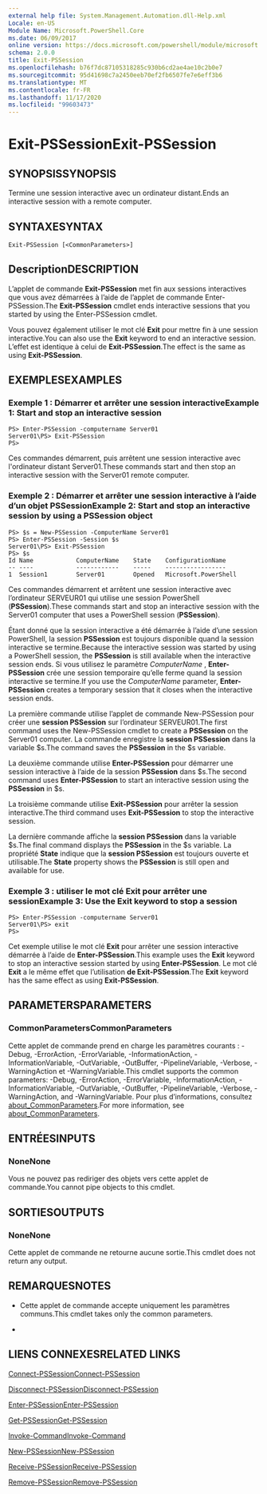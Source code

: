 ```yaml
---
external help file: System.Management.Automation.dll-Help.xml
Locale: en-US
Module Name: Microsoft.PowerShell.Core
ms.date: 06/09/2017
online version: https://docs.microsoft.com/powershell/module/microsoft.powershell.core/exit-pssession?view=powershell-7.2&WT.mc_id=ps-gethelp
schema: 2.0.0
title: Exit-PSSession
ms.openlocfilehash: b76f7dc87105318285c930b6cd2ae4ae10c2b0e7
ms.sourcegitcommit: 95d41698c7a2450eeb70ef2fb6507fe7e6eff3b6
ms.translationtype: MT
ms.contentlocale: fr-FR
ms.lasthandoff: 11/17/2020
ms.locfileid: "99603473"
---
```

# <span data-ttu-id="cf076-102">Exit-PSSession</span><span class="sxs-lookup"><span data-stu-id="cf076-102">Exit-PSSession</span></span>

## <span data-ttu-id="cf076-103">SYNOPSIS</span><span class="sxs-lookup"><span data-stu-id="cf076-103">SYNOPSIS</span></span>
<span data-ttu-id="cf076-104">Termine une session interactive avec un ordinateur distant.</span><span class="sxs-lookup"><span data-stu-id="cf076-104">Ends an interactive session with a remote computer.</span></span>

## <span data-ttu-id="cf076-105">SYNTAXE</span><span class="sxs-lookup"><span data-stu-id="cf076-105">SYNTAX</span></span>

```
Exit-PSSession [<CommonParameters>]
```

## <span data-ttu-id="cf076-106">Description</span><span class="sxs-lookup"><span data-stu-id="cf076-106">DESCRIPTION</span></span>

<span data-ttu-id="cf076-107">L’applet de commande **Exit-PSSession** met fin aux sessions interactives que vous avez démarrées à l’aide de l’applet de commande Enter-PSSession.</span><span class="sxs-lookup"><span data-stu-id="cf076-107">The **Exit-PSSession** cmdlet ends interactive sessions that you started by using the Enter-PSSession cmdlet.</span></span>

<span data-ttu-id="cf076-108">Vous pouvez également utiliser le mot clé **Exit** pour mettre fin à une session interactive.</span><span class="sxs-lookup"><span data-stu-id="cf076-108">You can also use the **Exit** keyword to end an interactive session.</span></span>
<span data-ttu-id="cf076-109">L’effet est identique à celui de **Exit-PSSession**.</span><span class="sxs-lookup"><span data-stu-id="cf076-109">The effect is the same as using **Exit-PSSession**.</span></span>

## <span data-ttu-id="cf076-110">EXEMPLES</span><span class="sxs-lookup"><span data-stu-id="cf076-110">EXAMPLES</span></span>

### <span data-ttu-id="cf076-111">Exemple 1 : Démarrer et arrêter une session interactive</span><span class="sxs-lookup"><span data-stu-id="cf076-111">Example 1: Start and stop an interactive session</span></span>

```
PS> Enter-PSSession -computername Server01
Server01\PS> Exit-PSSession
PS>
```

<span data-ttu-id="cf076-112">Ces commandes démarrent, puis arrêtent une session interactive avec l'ordinateur distant Server01.</span><span class="sxs-lookup"><span data-stu-id="cf076-112">These commands start and then stop an interactive session with the Server01 remote computer.</span></span>

### <span data-ttu-id="cf076-113">Exemple 2 : Démarrer et arrêter une session interactive à l’aide d’un objet PSSession</span><span class="sxs-lookup"><span data-stu-id="cf076-113">Example 2: Start and stop an interactive session by using a PSSession object</span></span>

```
PS> $s = New-PSSession -ComputerName Server01
PS> Enter-PSSession -Session $s
Server01\PS> Exit-PSSession
PS> $s
Id Name            ComputerName    State    ConfigurationName
-- ----            ------------    -----    -----------------
1  Session1        Server01        Opened   Microsoft.PowerShell
```

<span data-ttu-id="cf076-114">Ces commandes démarrent et arrêtent une session interactive avec l’ordinateur SERVEUR01 qui utilise une session PowerShell (**PSSession**).</span><span class="sxs-lookup"><span data-stu-id="cf076-114">These commands start and stop an interactive session with the Server01 computer that uses a PowerShell session (**PSSession**).</span></span>

<span data-ttu-id="cf076-115">Étant donné que la session interactive a été démarrée à l’aide d’une session PowerShell, la session **PSSession** est toujours disponible quand la session interactive se termine.</span><span class="sxs-lookup"><span data-stu-id="cf076-115">Because the interactive session was started by using a PowerShell session, the **PSSession** is still available when the interactive session ends.</span></span>
<span data-ttu-id="cf076-116">Si vous utilisez le paramètre *ComputerName* , **Enter-PSSession** crée une session temporaire qu’elle ferme quand la session interactive se termine.</span><span class="sxs-lookup"><span data-stu-id="cf076-116">If you use the *ComputerName* parameter, **Enter-PSSession** creates a temporary session that it closes when the interactive session ends.</span></span>

<span data-ttu-id="cf076-117">La première commande utilise l’applet de commande New-PSSession pour créer une **session PSSession** sur l’ordinateur SERVEUR01.</span><span class="sxs-lookup"><span data-stu-id="cf076-117">The first command uses the New-PSSession cmdlet to create a **PSSession** on the Server01 computer.</span></span>
<span data-ttu-id="cf076-118">La commande enregistre la **session PSSession** dans la variable $s.</span><span class="sxs-lookup"><span data-stu-id="cf076-118">The command saves the **PSSession** in the $s variable.</span></span>

<span data-ttu-id="cf076-119">La deuxième commande utilise **Enter-PSSession** pour démarrer une session interactive à l’aide de la session **PSSession** dans $s.</span><span class="sxs-lookup"><span data-stu-id="cf076-119">The second command uses **Enter-PSSession** to start an interactive session using the **PSSession** in $s.</span></span>

<span data-ttu-id="cf076-120">La troisième commande utilise **Exit-PSSession** pour arrêter la session interactive.</span><span class="sxs-lookup"><span data-stu-id="cf076-120">The third command uses **Exit-PSSession** to stop the interactive session.</span></span>

<span data-ttu-id="cf076-121">La dernière commande affiche la **session PSSession** dans la variable $s.</span><span class="sxs-lookup"><span data-stu-id="cf076-121">The final command displays the **PSSession** in the $s variable.</span></span>
<span data-ttu-id="cf076-122">La propriété **State** indique que la **session PSSession** est toujours ouverte et utilisable.</span><span class="sxs-lookup"><span data-stu-id="cf076-122">The **State** property shows the **PSSession** is still open and available for use.</span></span>

### <span data-ttu-id="cf076-123">Exemple 3 : utiliser le mot clé Exit pour arrêter une session</span><span class="sxs-lookup"><span data-stu-id="cf076-123">Example 3: Use the Exit keyword to stop a session</span></span>

```
PS> Enter-PSSession -computername Server01
Server01\PS> exit
PS>
```

<span data-ttu-id="cf076-124">Cet exemple utilise le mot clé **Exit** pour arrêter une session interactive démarrée à l’aide de **Enter-PSSession**.</span><span class="sxs-lookup"><span data-stu-id="cf076-124">This example uses the **Exit** keyword to stop an interactive session started by using **Enter-PSSession**.</span></span>
<span data-ttu-id="cf076-125">Le mot clé **Exit** a le même effet que l’utilisation **de Exit-PSSession**.</span><span class="sxs-lookup"><span data-stu-id="cf076-125">The **Exit** keyword has the same effect as using **Exit-PSSession**.</span></span>

## <span data-ttu-id="cf076-126">PARAMETERS</span><span class="sxs-lookup"><span data-stu-id="cf076-126">PARAMETERS</span></span>

### <span data-ttu-id="cf076-127">CommonParameters</span><span class="sxs-lookup"><span data-stu-id="cf076-127">CommonParameters</span></span>

<span data-ttu-id="cf076-128">Cette applet de commande prend en charge les paramètres courants : -Debug, -ErrorAction, -ErrorVariable, -InformationAction, -InformationVariable, -OutVariable, -OutBuffer, -PipelineVariable, -Verbose, -WarningAction et -WarningVariable.</span><span class="sxs-lookup"><span data-stu-id="cf076-128">This cmdlet supports the common parameters: -Debug, -ErrorAction, -ErrorVariable, -InformationAction, -InformationVariable, -OutVariable, -OutBuffer, -PipelineVariable, -Verbose, -WarningAction, and -WarningVariable.</span></span> <span data-ttu-id="cf076-129">Pour plus d’informations, consultez [about_CommonParameters](https://go.microsoft.com/fwlink/?LinkID=113216).</span><span class="sxs-lookup"><span data-stu-id="cf076-129">For more information, see [about_CommonParameters](https://go.microsoft.com/fwlink/?LinkID=113216).</span></span>

## <span data-ttu-id="cf076-130">ENTRÉES</span><span class="sxs-lookup"><span data-stu-id="cf076-130">INPUTS</span></span>

### <span data-ttu-id="cf076-131">None</span><span class="sxs-lookup"><span data-stu-id="cf076-131">None</span></span>

<span data-ttu-id="cf076-132">Vous ne pouvez pas rediriger des objets vers cette applet de commande.</span><span class="sxs-lookup"><span data-stu-id="cf076-132">You cannot pipe objects to this cmdlet.</span></span>

## <span data-ttu-id="cf076-133">SORTIES</span><span class="sxs-lookup"><span data-stu-id="cf076-133">OUTPUTS</span></span>

### <span data-ttu-id="cf076-134">None</span><span class="sxs-lookup"><span data-stu-id="cf076-134">None</span></span>

<span data-ttu-id="cf076-135">Cette applet de commande ne retourne aucune sortie.</span><span class="sxs-lookup"><span data-stu-id="cf076-135">This cmdlet does not return any output.</span></span>

## <span data-ttu-id="cf076-136">REMARQUES</span><span class="sxs-lookup"><span data-stu-id="cf076-136">NOTES</span></span>

* <span data-ttu-id="cf076-137">Cette applet de commande accepte uniquement les paramètres communs.</span><span class="sxs-lookup"><span data-stu-id="cf076-137">This cmdlet takes only the common parameters.</span></span>

*

## <span data-ttu-id="cf076-138">LIENS CONNEXES</span><span class="sxs-lookup"><span data-stu-id="cf076-138">RELATED LINKS</span></span>

[<span data-ttu-id="cf076-139">Connect-PSSession</span><span class="sxs-lookup"><span data-stu-id="cf076-139">Connect-PSSession</span></span>](Connect-PSSession.md)

[<span data-ttu-id="cf076-140">Disconnect-PSSession</span><span class="sxs-lookup"><span data-stu-id="cf076-140">Disconnect-PSSession</span></span>](Disconnect-PSSession.md)

[<span data-ttu-id="cf076-141">Enter-PSSession</span><span class="sxs-lookup"><span data-stu-id="cf076-141">Enter-PSSession</span></span>](Enter-PSSession.md)

[<span data-ttu-id="cf076-142">Get-PSSession</span><span class="sxs-lookup"><span data-stu-id="cf076-142">Get-PSSession</span></span>](Get-PSSession.md)

[<span data-ttu-id="cf076-143">Invoke-Command</span><span class="sxs-lookup"><span data-stu-id="cf076-143">Invoke-Command</span></span>](Invoke-Command.md)

[<span data-ttu-id="cf076-144">New-PSSession</span><span class="sxs-lookup"><span data-stu-id="cf076-144">New-PSSession</span></span>](New-PSSession.md)

[<span data-ttu-id="cf076-145">Receive-PSSession</span><span class="sxs-lookup"><span data-stu-id="cf076-145">Receive-PSSession</span></span>](Receive-PSSession.md)

[<span data-ttu-id="cf076-146">Remove-PSSession</span><span class="sxs-lookup"><span data-stu-id="cf076-146">Remove-PSSession</span></span>](Remove-PSSession.md)

